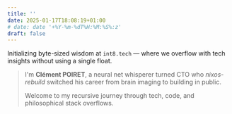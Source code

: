 ```yaml
---
title: ''
date: 2025-01-17T18:08:19+01:00
# date: date '+%Y-%m-%dT%H:%M:%S%:z'
draft: false
---
```


Initializing byte-sized wisdom at `int8.tech` — where we overflow with tech insights without using a single float.

> I'm **Clément POIRET**, a neural net whisperer turned CTO who *nixos-rebuild* switched his career from brain imaging
> to building in public.
>
> Welcome to my recursive journey through tech, code, and philosophical stack overflows.
